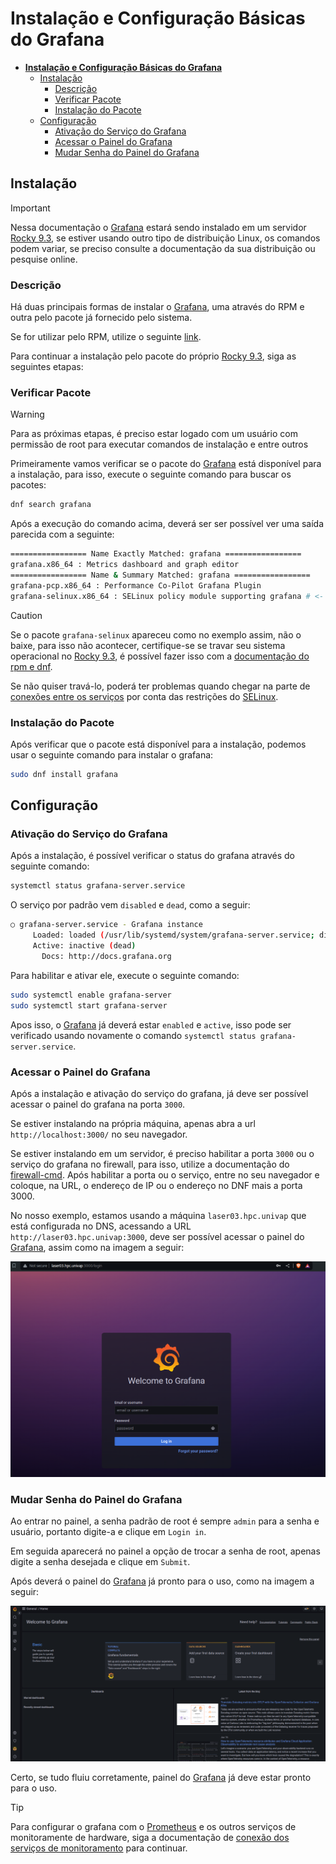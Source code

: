 # **Instalação e Configuração Básicas do Grafana**

- [**Instalação e Configuração Básicas do Grafana**](#instalação-e-configuração-básicas-do-grafana)
  - [Instalação](#instalação)
    - [Descrição](#descrição)
    - [Verificar Pacote](#verificar-pacote)
    - [Instalação do Pacote](#instalação-do-pacote)
  - [Configuração](#configuração)
    - [Ativação do Serviço do Grafana](#ativação-do-serviço-do-grafana)
    - [Acessar o Painel do Grafana](#acessar-o-painel-do-grafana)
    - [Mudar Senha do Painel do Grafana](#mudar-senha-do-painel-do-grafana)

## Instalação

> [!IMPORTANT]
> Nessa documentação o [Grafana][grafana] estará sendo instalado em um servidor [Rocky 9.3][rocky], se estiver usando outro tipo de distribuição Linux, os comandos podem variar, se preciso consulte a documentação da sua distribuição ou pesquise online.

### Descrição

Há duas principais formas de instalar o [Grafana][grafana], uma através do RPM e outra pelo pacote já fornecido pelo sistema.

Se for utilizar pelo RPM, utilize o seguinte [link](https://grafana.com/docs/grafana/latest/setup-grafana/installation/redhat-rhel-fedora/).

Para continuar a instalação pelo pacote do próprio [Rocky 9.3][rocky], siga as seguintes etapas:

### Verificar Pacote

> [!WARNING]
> Para as próximas etapas, é preciso estar logado com um usuário com permissão de root para executar comandos de instalação e entre outros

Primeiramente vamos verificar se o pacote do [Grafana][grafana] está disponível para a instalação, para isso, execute o seguinte comando para buscar os pacotes:

```bash
dnf search grafana
```

Após a execução do comando acima, deverá ser ser possível ver uma saída parecida com a seguinte:

```bash
================= Name Exactly Matched: grafana =================
grafana.x86_64 : Metrics dashboard and graph editor
================= Name & Summary Matched: grafana =================
grafana-pcp.x86_64 : Performance Co-Pilot Grafana Plugin
grafana-selinux.x86_64 : SELinux policy module supporting grafana # <- NÃO BAIXE ESSE
```

> [!CAUTION]
> Se o pacote `grafana-selinux` apareceu como no exemplo assim, não o baixe, para isso não acontecer, certifique-se se travar seu sistema operacional no [Rocky 9.3][rocky], é possível fazer isso com a [documentação do rpm e dnf](../utils/rpm-e-dnf.md#impedir-upgrades-de-os-minor-version).
>
> Se não quiser travá-lo, poderá ter problemas quando chegar na parte de [conexões entre os serviços](monitoring_services_connections.md) por conta das restrições do [SELinux][selinux].

### Instalação do Pacote

Após verificar que o pacote está disponível para a instalação, podemos usar o seguinte comando para instalar o grafana:

```bash
sudo dnf install grafana
```

## Configuração

### Ativação do Serviço do Grafana

Após a instalação, é possível verificar o status do grafana através do seguinte comando:

```bash
systemctl status grafana-server.service
```

O serviço por padrão vem `disabled` e `dead`, como a seguir:

```bash
○ grafana-server.service - Grafana instance
     Loaded: loaded (/usr/lib/systemd/system/grafana-server.service; disabled; preset: disabled)
     Active: inactive (dead)
       Docs: http://docs.grafana.org
```

Para habilitar e ativar ele, execute o seguinte comando:

```bash
sudo systemctl enable grafana-server
sudo systemctl start grafana-server
```

Apos isso, o [Grafana][grafana] já deverá estar `enabled` e `active`, isso pode ser verificado usando novamente o comando `systemctl status grafana-server.service`.

### Acessar o Painel do Grafana

Após a instalação e ativação do serviço do grafana, já deve ser possível acessar o painel do grafana na porta `3000`.

Se estiver instalando na própria máquina, apenas abra a url `http://localhost:3000/` no seu navegador.

Se estiver instalando em um servidor, é preciso habilitar a porta `3000` ou o serviço do grafana no firewall, para isso, utilize a documentação do [firewall-cmd](../utils/firewall-cmd.md). Após habilitar a porta ou o serviço, entre no seu navegador e coloque, na URL, o endereço de IP ou o endereço no DNF mais a porta 3000.

No nosso exemplo, estamos usando a máquina `laser03.hpc.univap` que está configurada no DNS, acessando a URL `http://laser03.hpc.univap:3000`, deve ser possível acessar o painel do [Grafana][grafana], assim como na imagem a seguir:

![grafana_image](./images/Grafana_Login.png?raw=true "Title")

### Mudar Senha do Painel do Grafana

Ao entrar no painel, a senha padrão de root é sempre `admin` para a senha e usuário, portanto digite-a e clique em `Login in`.

Em seguida aparecerá no painel a opção de trocar a senha de root, apenas digite a senha desejada e clique em `Submit`.

Após deverá o painel do [Grafana][grafana] já pronto para o uso, como na imagem a seguir:

![grafana_home_page](./images/Grafana_Home_Page.png)

Certo, se tudo fluiu corretamente, painel do [Grafana][grafana] já deve estar pronto para o uso.

> [!TIP]
> Para configurar o grafana com o [Prometheus](https://prometheus.io/docs/introduction/overview/) e os outros serviços de monitoramente de hardware, siga a documentação de [conexão dos serviços de monitoramento](./monitoring_services_connections.md) para continuar.

<!--- Links de documentação e referências  --->
[rocky]:https://docs.rockylinux.org/release_notes/9_3/
[grafana]:https://grafana.com/docs/grafana/

[selinux]:https://www.redhat.com/en/topics/linux/what-is-selinux
